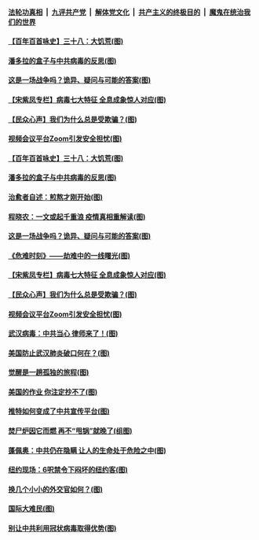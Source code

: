 

####  [法轮功真相](../../../../basic/blob/master/README.md?t=04010701) &nbsp;|&nbsp; [九评共产党](../../../../9ping.md/blob/master/README.md?t=04010701) &nbsp;|&nbsp; [解体党文化](../../../../jtdwh.md/blob/master/README.md?t=04010701)  &nbsp;|&nbsp; [共产主义的终极目的](../../../../gczydzjmd.md/blob/master/README.md?t=04010701) &nbsp;|&nbsp; [魔鬼在统治我们的世界](../../../../mgztzwmdsj.md/blob/master/README.md?t=04010701) 

#### [【百年百首咏史】三十八：大饥荒(图)](../pages/p4/928200.md?t=04010701) 

#### [潘多拉的盒子与中共病毒的反思(图)](../pages/p4/928107.md?t=04010701) 

#### [这是一场战争吗？诡异、疑问与可能的答案(图)](../pages/p4/928102.md?t=04010701) 

#### [【宋紫凤专栏】病毒七大特征 全息成象惊人对应(图)](../pages/p4/928054.md?t=04010701) 

#### [【民众心声】我们为什么总是受欺骗？(图)](../pages/p4/927790.md?t=04010701) 

#### [视频会议平台Zoom引发安全担忧(图)](../pages/p4/927970.md?t=04010701) 

#### [【百年百首咏史】三十八：大饥荒(图)](../pages/p4/928200.md?t=04010701) 

#### [潘多拉的盒子与中共病毒的反思(图)](../pages/p4/928107.md?t=04010701) 

#### [治愈者自述：煎熬才刚开始(图)](../pages/p4/928104.md?t=04010701) 

#### [程晓农：一文或起千重浪 疫情真相重解读(图)](../pages/p4/928103.md?t=04010701) 

#### [这是一场战争吗？诡异、疑问与可能的答案(图)](../pages/p4/928102.md?t=04010701) 

#### [《危难时刻》——劫难中的一线曙光(图)](../pages/p4/928095.md?t=04010701) 

#### [【宋紫凤专栏】病毒七大特征 全息成象惊人对应(图)](../pages/p4/928054.md?t=04010701) 

#### [【民众心声】我们为什么总是受欺骗？(图)](../pages/p4/927790.md?t=04010701) 

#### [视频会议平台Zoom引发安全担忧(图)](../pages/p4/927970.md?t=04010701) 

#### [武汉病毒：中共当心 律师来了！(图)](../pages/p4/927981.md?t=04010701) 

#### [美国防止武汉肺炎破口何在？(图)](../pages/p4/927976.md?t=04010701) 

#### [觉醒是一趟孤独的旅程(图)](../pages/p4/927965.md?t=04010701) 

#### [美国的作业 你注定抄不了(图)](../pages/p4/927979.md?t=04010701) 

#### [推特如何变成了中共宣传平台(图)](../pages/p4/927973.md?t=04010701) 

#### [焚尸炉因它而燃 再不“甩锅”就晚了(组图)](../pages/p4/927898.md?t=04010701) 

#### [蓬佩奥：中共仍在隐瞒 让人的生命处于危险之中(图)](../pages/p4/927765.md?t=04010701) 

#### [纽约现场：6呎禁令下闷坏的纽约客(图)](../pages/p4/927888.md?t=04010701) 

#### [换几个小小的外交官如何？(图)](../pages/p4/927868.md?t=04010701) 

#### [国际大难民(图)](../pages/p4/927848.md?t=04010701) 

#### [别让中共利用冠状病毒取得优势(图)](../pages/p4/927796.md?t=04010701) 

